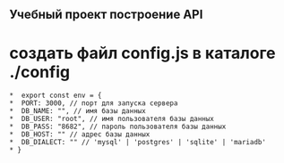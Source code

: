## Учебный проект построение API

# создать файл config.js в каталоге ./config

    *  export const env = {
    *  PORT: 3000, // порт для запуска сервера
    *  DB_NAME: "", // имя базы данных
    *  DB_USER: "root", // имя пользователя базы данных
    *  DB_PASS: "8682", // пароль пользователя базы данных
    *  DB_HOST: "" // адрес базы данных
    *  DB_DIALECT: "" // 'mysql' | 'postgres' | 'sqlite' | 'mariadb'
    * }
